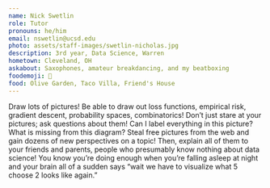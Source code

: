 ```yaml
---
name: Nick Swetlin
role: Tutor
pronouns: he/him
email: nswetlin@ucsd.edu
photo: assets/staff-images/swetlin-nicholas.jpg
description: 3rd year, Data Science, Warren
hometown: Cleveland, OH
askabout: Saxophones, amateur breakdancing, and my beatboxing
foodemoji: 🍉
food: Olive Garden, Taco Villa, Friend's House
---
```


Draw lots of pictures! Be able to draw out loss functions, empirical risk, gradient descent, probability spaces, combinatorics! Don’t just stare at your pictures; ask questions about them! Can I label everything in this picture? What is missing from this diagram? Steal free pictures from the web and gain dozens of new perspectives on a topic! Then, explain all of them to your friends and parents, people who presumably know nothing about data science! You know you’re doing enough when you’re falling asleep at night and your brain all of a sudden says “wait we have to visualize what 5 choose 2 looks like again.”